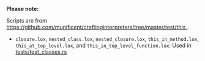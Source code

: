 <!-- Date Created: 15/08/2025. -->

**Please note:**

Scripts are from 
[ https://github.com/munificent/craftinginterpreters/tree/master/test/this ](https://github.com/munificent/craftinginterpreters/tree/master/test/this).

- `closure.lox`, `nested_class.lox`, `nested_closure.lox`, `this_in_method.lox`, `this_at_top_level.lox`, and `this_in_top_level_function.lox`: Used in [tests/test_classes.rs](https://github.com/behai-nguyen/rlox/blob/main/tests/test_classes.rs)
